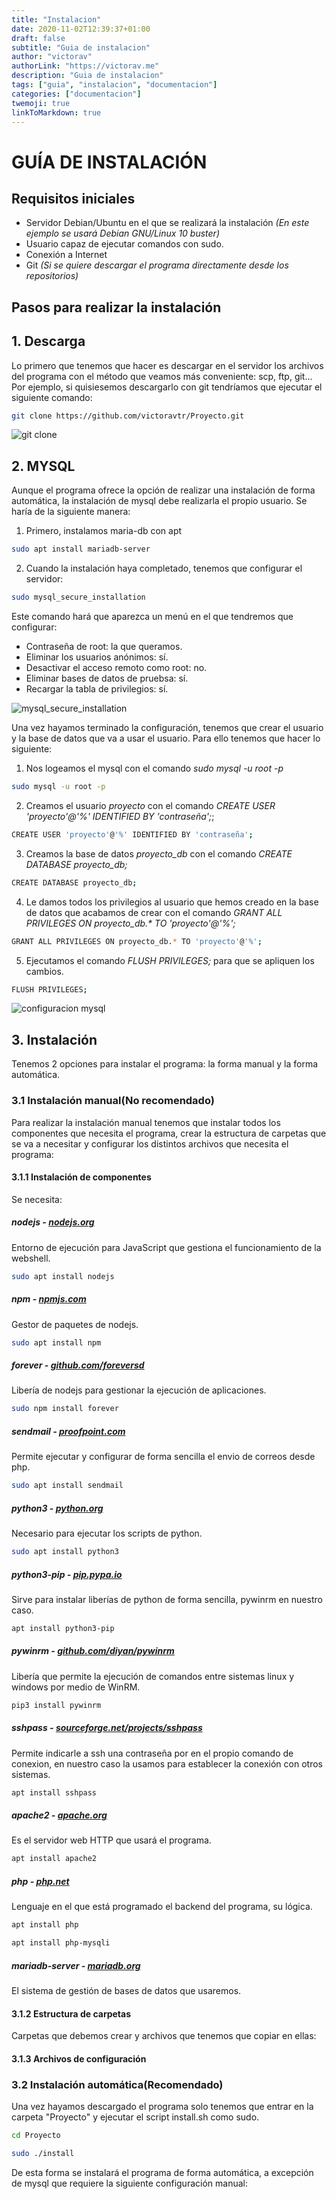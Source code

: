 ```yaml
---
title: "Instalacion"
date: 2020-11-02T12:39:37+01:00
draft: false
subtitle: "Guia de instalacion"
author: "victorav"
authorLink: "https://victorav.me"
description: "Guia de instalacion"
tags: ["guia", "instalacion", "documentacion"]
categories: ["documentacion"]
twemoji: true
linkToMarkdown: true
---
```


# GUÍA DE INSTALACIÓN

## Requisitos iniciales

- Servidor Debian/Ubuntu en el que se realizará la instalación _(En este ejemplo se usará Debian GNU/Linux 10 buster)_
- Usuario capaz de ejecutar comandos con sudo.
- Conexión a Internet
- Git _(Si se quiere descargar el programa directamente desde los repositorios)_

## Pasos para realizar la instalación

## 1. Descarga
Lo primero que tenemos que hacer es descargar en el servidor los archivos del programa con el método que veamos más conveniente: scp, ftp, git...
Por ejemplo, si quisiesemos descargarlo con git tendríamos que ejecutar el siguiente comando:
```bash
git clone https://github.com/victoravtr/Proyecto.git
```
![git clone](/images/instalacion/git_clone.png)

## 2. MYSQL
Aunque el programa ofrece la opción de realizar una instalación de forma automática, la instalación de mysql debe realizarla el propio usuario.
Se haría de la siguiente manera:
1. Primero, instalamos maria-db con apt
```bash
sudo apt install mariadb-server
```
2. Cuando la instalación haya completado, tenemos que configurar el servidor:
```bash
sudo mysql_secure_installation
```
Este comando hará que aparezca un menú en el que tendremos que configurar:
- Contraseña de root: la que queramos.
- Eliminar los usuarios anónimos: sí.
- Desactivar el acceso remoto como root: no.
- Eliminar bases de datos de pruebsa: sí.
- Recargar la tabla de privilegios: sí.

![mysql_secure_installation](/images/instalacion/mysql_secure_installation.png)

Una vez hayamos terminado la configuración, tenemos que crear el usuario y la base de datos que va a usar el usuario.
Para ello tenemos que hacer lo siguiente:
1. Nos logeamos el mysql con el comando _sudo mysql -u root -p_
```bash
sudo mysql -u root -p
```
2. Creamos el usuario _proyecto_ con el comando _CREATE USER 'proyecto'@'%' IDENTIFIED BY 'contraseña';_;
```bash
CREATE USER 'proyecto'@'%' IDENTIFIED BY 'contraseña';
```
3. Creamos la base de datos _proyecto_db_ con el comando _CREATE DATABASE proyecto_db;_
```bash
CREATE DATABASE proyecto_db;
```
4. Le damos todos los privilegios al usuario que hemos creado en la base de datos que acabamos de crear con el comando _GRANT ALL PRIVILEGES ON proyecto_db.* TO 'proyecto'@'%';_
```bash
GRANT ALL PRIVILEGES ON proyecto_db.* TO 'proyecto'@'%';
```
5. Ejecutamos el comando _FLUSH PRIVILEGES;_ para que se apliquen los cambios.
```bash
FLUSH PRIVILEGES;
```
![configuracion mysql](/images/instalacion/mysql_configure.png)

## 3. Instalación

Tenemos 2 opciones para instalar el programa: la forma manual y la forma automática.

### 3.1 Instalación manual(No recomendado)

Para realizar la instalación manual tenemos que instalar todos los componentes que necesita el programa, crear la estructura de carpetas que se va a necesitar y configurar los distintos archivos que necesita el programa:
#### 3.1.1 Instalación de componentes

Se necesita:

##### nodejs - [nodejs.org](https://nodejs.org/es/)
Entorno de ejecución para JavaScript que gestiona el funcionamiento de la webshell.
```bash
sudo apt install nodejs
```
##### npm - [npmjs.com](https://www.npmjs.com/)
Gestor de paquetes de nodejs.
```bash
sudo apt install npm
```
##### forever - [github.com/foreversd](https://github.com/foreversd/forever#readme)
Libería de nodejs para gestionar la ejecución de aplicaciones. 
```bash
sudo npm install forever
```
##### sendmail - [proofpoint.com](https://www.proofpoint.com/us/products/email-protection/open-source-email-solution)
Permite ejecutar y configurar de forma sencilla el envio de correos desde php.
```bash
sudo apt install sendmail
```
##### python3 - [python.org](https://www.python.org/)
Necesario para ejecutar los scripts de python.
```bash
sudo apt install python3
```
##### python3-pip - [pip.pypa.io](https://pip.pypa.io/en/stable/)
Sirve para instalar liberías de python de forma sencilla, pywinrm en nuestro caso.
```bash
apt install python3-pip
```
##### pywinrm - [github.com/diyan/pywinrm](https://github.com/diyan/pywinrm)
Libería que permite la ejecución de comandos entre sistemas linux y windows por medio de WinRM.
```bash
pip3 install pywinrm
```
##### sshpass - [sourceforge.net/projects/sshpass](https://sourceforge.net/projects/sshpass/)
Permite indicarle a ssh una contraseña por en el propio comando de conexion, en nuestro caso la usamos para establecer la conexión con otros sistemas.
```bash
apt install sshpass
```
##### apache2 - [apache.org](https://httpd.apache.org/)
Es el servidor web HTTP que usará el programa.
```bash
apt install apache2
```
##### php - [php.net](https://www.php.net/manual/es/intro-whatis.php)
Lenguaje en el que está programado el backend del programa, su lógica.
```bash
apt install php
```
```bash
apt install php-mysqli
```
##### mariadb-server - [mariadb.org](https://mariadb.org/)
El sistema de gestión de bases de datos que usaremos.

#### 3.1.2 Estructura de carpetas
Carpetas que debemos crear y archivos que tenemos que copiar en ellas:

#### 3.1.3 Archivos de configuración

### 3.2 Instalación automática(Recomendado)
Una vez hayamos descargado el programa solo tenemos que entrar en la carpeta "Proyecto" y ejecutar el script install.sh como sudo.
```bash
cd Proyecto
```
```bash
sudo ./install
```

De esta forma se instalará el programa de forma automática, a excepción de mysql que requiere la siguiente configuración manual: